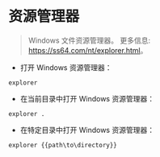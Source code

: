 # 资源管理器

> Windows 文件资源管理器。
> 更多信息: <https://ss64.com/nt/explorer.html>。

- 打开 Windows 资源管理器：

`explorer`

- 在当前目录中打开 Windows 资源管理器：

`explorer .`

- 在特定目录中打开 Windows 资源管理器：

`explorer {{path\to\directory}}`